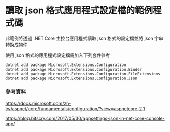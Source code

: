 # 讀取 json 格式應用程式設定檔的範例程式碼

此範例將透過 .NET Core 主控台應用程式讀取 json 格式的設定檔並將 json 字串轉換成物件

使用 json 格式的應用程式設定檔需加入下列套件參考

```
dotnet add package Microsoft.Extensions.Configuration
dotnet add package Microsoft.Extensions.Configuration.Binder
dotnet add package Microsoft.Extensions.Configuration.FileExtensions
dotnet add package Microsoft.Extensions.Configuration.Json
```

### 參考資料

https://docs.microsoft.com/zh-tw/aspnet/core/fundamentals/configuration/?view=aspnetcore-2.1

https://blog.bitscry.com/2017/05/30/appsettings-json-in-net-core-console-app/
